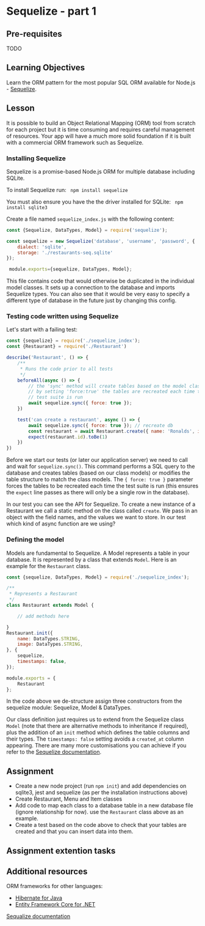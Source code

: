 # Sequelize - part 1

## Pre-requisites
TODO

## Learning Objectives
Learn the ORM pattern for the most popular SQL ORM available for Node.js - [Sequelize](https://www.npmjs.com/package/sequelize). 

## Lesson
It is possible to build an Object Relational Mapping (ORM) tool from scratch for each project but it is time consuming and requires careful management of resources. Your app will have a much more solid foundation if it is built with a commercial ORM framework such as Sequelize.

### Installing Sequelize
Sequelize is a promise-based Node.js ORM for multiple database including SQLite. 

To install Sequelize run:
` npm install sequelize`

You must also ensure you have the the driver installed for SQLite:
` npm install sqlite3`

Create a file named `sequelize_index.js` with the following content:
```js
const {Sequelize, DataTypes, Model} = require('sequelize');

const sequelize = new Sequelize('database', 'username', 'password', {
    dialect: 'sqlite',
    storage: './restaurants-seq.sqlite'
});

 module.exports={sequelize, DataTypes, Model};
```
This file contains code that would otherwise be duplicated in the individual model classes. It sets up a connection to the database and imports Sequelize types. You can also see that it would be very easy to specify a different type of database in the future just by changing this config.

### Testing code written using Sequelize
Let's start with a failing test:

```javascript
const {sequelize} = require('./sequelize_index');
const {Restaurant} = require('./Restaurant')

describe('Restaurant', () => {
    /**
     * Runs the code prior to all tests
     */
    beforeAll(async () => {
        // the 'sync' method will create tables based on the model class
        // by setting 'force:true' the tables are recreated each time the 
        // test suite is run
        await sequelize.sync({ force: true });
    })

    test('can create a restaurant', async () => {
        await sequelize.sync({ force: true }); // recreate db
        const restaurant = await Restaurant.create({ name: 'Ronalds', image: 'http://some.image.url' })
        expect(restaurant.id).toBe(1)
    })
})
```
Before we start our tests (or later our application server) we need to call and wait for `sequelize.sync()`. This command performs a SQL query to the database and creates tables (based on our class models) or modifies the table structure to match the class models. The `{ force: true }` parameter forces the tables to be recreated each time the test suite is run (this ensures the `expect` line passes as there will only be a single row in the database).

In our test you can see the API for Sequelize. To create a new instance of a Restaurant we call a static method on the class called `create`. We pass in an object with the field names, and the values we want to store. In our test which kind of async function are we using?

### Defining the model
Models are fundamental to Sequelize. A Model represents a table in your database. It is represented by a class that extends `Model`. Here is an example for the `Restaurant` class.

```javascript
const {sequelize, DataTypes, Model} = require('./sequelize_index');

/**
 * Represents a Restaurant
 */
class Restaurant extends Model {

    // add methods here

}
Restaurant.init({
    name: DataTypes.STRING,
    image: DataTypes.STRING,
}, {
    sequelize,
    timestamps: false,
});

module.exports = {
    Restaurant
};
```
In the code above we de-structure assign three constructors from the sequelize module: Sequelize, Model & DataTypes. 

Our class definition just requires us to extend from the Sequelize class `Model` (note that there are alternative methods to inheritance if required), plus the addition of an `init` method which defines the table columns and their types. The `timestamps: false` setting avoids a `created_at` column appearing. There are many more customisations you can achieve if you refer to the [Sequelize documentation](https://sequelize.org/master/).

## Assignment
* Create a new node project (run `npm init`) and add dependencies on  sqlite3, jest and sequelize (as per the installation instructions above)
* Create Restaurant, Menu and Item classes
* Add code to map each class to a database table in a new database file (ignore relationship for now). use the `Restaurant` class above as an example.
* Create a test based on the code above to check that your tables are created and that you can insert data into them.

## Assignment extention tasks

## Additional resources
ORM frameworks for other languages:
   * [Hibernate for Java](https://hibernate.org/)
   * [Entity Framework Core for .NET](https://docs.microsoft.com/en-us/ef/core/get-started/overview/first-app?tabs=netcore-cli)


[Sequalize documentation](https://sequelize.org/master/)